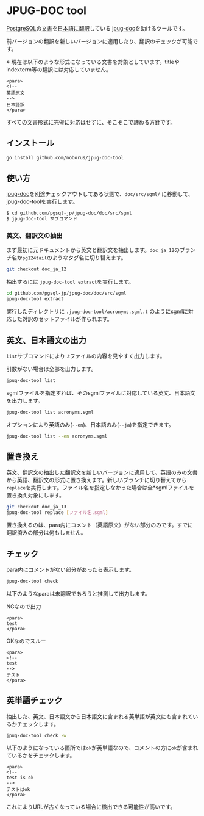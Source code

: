 # JPUG-DOC tool

[PostgreSQL](http://www.postgresql.org/)の[文書](http://www.postgresql.org/docs/manuals/)を[日本語に翻訳](http://www.postgresql.jp/document/)している
[jpug-doc](https://github.com/pgsql-jp/jpug-doc)を助けるツールです。

前バージョンの翻訳を新しいバージョンに適用したり、翻訳のチェックが可能です。

※ 現在は以下のような形式になっている文書を対象としています。titleやindexterm等の翻訳には対応していません。

```
<para>
<!--
英語原文
-->
日本語訳
</para>
```

すべての文書形式に完璧に対応はせずに、そこそこで諦める方針です。

## インストール

```sh
go install github.com/noborus/jpug-doc-tool
```

## 使い方

[jpug-doc](https://github.com/pgsql-jp/jpug-doc/)を別途チェックアウトしてある状態で、`doc/src/sgml/` に移動して、jpug-doc-toolを実行します。

```sh
$ cd github.com/pgsql-jp/jpug-doc/doc/src/sgml
$ jpug-doc-tool サブコマンド
```

### 英文、翻訳文の抽出

まず最初に元ドキュメントから英文と翻訳文を抽出します。`doc_ja_12`のブランチ名か`pg124tail`のようなタグ名に切り替えます。

```sh
git checkout doc_ja_12
```

抽出するには `jpug-doc-tool extract`を実行します。

```sh
cd github.com/pgsql-jp/jpug-doc/doc/src/sgml
jpug-doc-tool extract
```

実行したディレクトリに `.jpug-doc-tool/acronyms.sgml.t` のようにsgmlに対応した対訳のセットファイルが作られます。

## 英文、日本語文の出力

`list`サブコマンドにより .tファイルの内容を見やすく出力します。

引数がない場合は全部を出力します。

```sh
jpug-doc-tool list
```

sgmlファイルを指定すれば、そのsgmlファイルに対応している英文、日本語文を出力します。

```sh
jpug-doc-tool list acronyms.sgml
```

オプションにより英語のみ(`--en`)、日本語のみ(`--ja`)を指定できます。

```sh
jpug-doc-tool list --en acronyms.sgml
```

## 置き換え

英文、翻訳文の抽出した翻訳文を新しいバージョンに適用して、英語のみの文書から英語、翻訳文の形式に置き換えます。新しいブランチに切り替えてから `replace`を実行します。ファイル名を指定しなかった場合は全*sgmlファイルを置き換え対象にします。

```sh
git checkout doc_ja_13
jpug-doc-tool replace [ファイル名.sgml]
```

置き換えるのは、para内にコメント（英語原文）がない部分のみです。すでに翻訳済みの部分は何もしません。

## チェック

para内にコメントがない部分があったら表示します。 

```sh
jpug-doc-tool check
```

以下のようなparaは未翻訳であろうと推測して出力します。

NGなので出力
```
<para>
test
</para>
```

OKなのでスルー
```
<para>
<!--
test
-->
テスト
</para>
```

## 英単語チェック

抽出した、英文、日本語文から日本語文に含まれる英単語が英文にも含まれているかチェックします。

```sh
jpug-doc-tool check -w
```

以下のようになっている箇所では`ok`が英単語なので、コメントの方に`ok`が含まれているかをチェックします。

```
<para>
<!--
test is ok
-->
テストはok
</para>
```

これによりURLが古くなっている場合に検出できる可能性が高いです。


